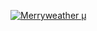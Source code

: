 [![Merryweather μ](https://github-readme-stats.vercel.app/api?username=MerryweatherLost&count_private=true&show_icons=true&theme=gruvbox)](https://github.com/MerryweatherLost/github-readme-stats)

